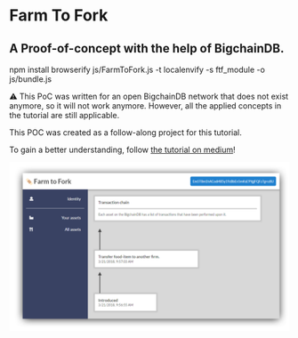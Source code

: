 # Farm To Fork
## A Proof-of-concept with the help of BigchainDB.

npm install
browserify js/FarmToFork.js -t localenvify -s ftf_module -o js/bundle.js


⚠️ This PoC was written for an open BigchainDB network that does not exist anymore, so it will not work anymore. However, all the applied concepts in the tutorial are still applicable.

This POC was created as a follow-along project for this tutorial.

To gain a better understanding, follow [the tutorial on medium](https://medium.com/wearetheledger/bigchaindb-a-hands-on-approach-42e1d3b4e7a)!

![preview of the POC](img/preview.png)
